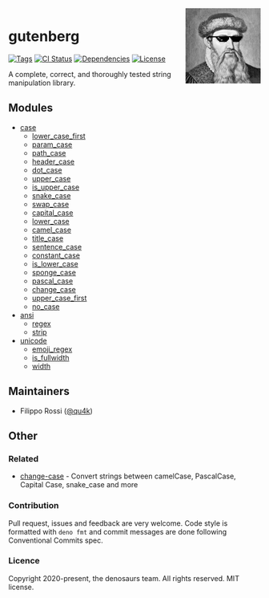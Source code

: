 <span>
    <img align="right" src="assets/gutenberg.jpg" height="150" />
</span>

# gutenberg

[![Tags](https://img.shields.io/github/release/denosaurs/gutenberg)](https://github.com/denosaurs/gutenberg/releases)
[![CI Status](https://img.shields.io/github/workflow/status/denosaurs/gutenberg/check)](https://github.com/denosaurs/gutenberg/actions)
[![Dependencies](https://img.shields.io/github/workflow/status/denosaurs/gutenberg/depsbot?label=dependencies)](https://github.com/denosaurs/depsbot)
[![License](https://img.shields.io/github/license/denosaurs/gutenberg)](https://github.com/denosaurs/gutenberg/blob/master/LICENSE)

A complete, correct, and thoroughly tested string manipulation library.

## Modules

- [case](case)
  - [lower_case_first](case/lower_case_first)
  - [param_case](case/param_case)
  - [path_case](case/path_case)
  - [header_case](case/header_case)
  - [dot_case](case/dot_case)
  - [upper_case](case/upper_case)
  - [is_upper_case](case/is_upper_case)
  - [snake_case](case/snake_case)
  - [swap_case](case/swap_case)
  - [capital_case](case/capital_case)
  - [lower_case](case/lower_case)
  - [camel_case](case/camel_case)
  - [title_case](case/title_case)
  - [sentence_case](case/sentence_case)
  - [constant_case](case/constant_case)
  - [is_lower_case](case/is_lower_case)
  - [sponge_case](case/sponge_case)
  - [pascal_case](case/pascal_case)
  - [change_case](case/change_case)
  - [upper_case_first](case/upper_case_first)
  - [no_case](case/no_case)
- [ansi](ansi)
  - [regex](ansi/regex)
  - [strip](ansi/strip)
- [unicode](unicode)
  - [emoji_regex](unicode/emoji_regex)
  - [is_fullwidth](unicode/is_fullwidth)
  - [width](unicode/width)

## Maintainers

- Filippo Rossi ([@qu4k](https://github.com/qu4k))

## Other

### Related

- [change-case](https://github.com/denosaurs/gutenberg) - Convert strings between camelCase, PascalCase, Capital Case, snake_case and more

### Contribution

Pull request, issues and feedback are very welcome. Code style is formatted with `deno fmt` and commit messages are done following Conventional Commits spec.

### Licence

Copyright 2020-present, the denosaurs team. All rights reserved. MIT license.
